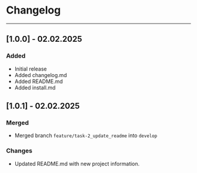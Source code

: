 # Changelog
---
## [1.0.0] - 02.02.2025
### Added
- Initial release
- Added changelog.md
- Added README.md
- Added install.md

## [1.0.1] - 02.02.2025
### Merged
- Merged branch `feature/task-2_update_readme` into `develop`

### Changes
- Updated README.md with new project information.